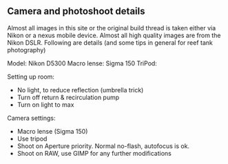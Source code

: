 ## Camera and photoshoot details

Almost all images in this site or the original build thread is
taken either via Nikon or a nexus mobile device. Almost all high
quality images are from the Nikon DSLR. Following are details
(and some tips in general for reef tank photography)

Model: Nikon D5300
Macro lense: Sigma 150
TriPod:

Setting up room:

- No light, to reduce reflection (umbrella trick)
- Turn off return & recirculation pump
- Turn on light to max


Camera settings:

- Macro lense (Sigma 150)
- Use tripod
- Shoot on Aperture priority. Normal no-flash, autofocus is ok.
- Shoot on RAW, use GIMP for any further modifications
